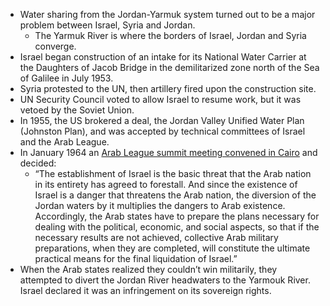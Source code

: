 - Water sharing from the Jordan-Yarmuk system turned out to be a major problem between Israel, Syria and Jordan.
  - The Yarmuk River is where the borders of Israel, Jordan and Syria converge.
- Israel began construction of an intake for its National Water Carrier at the Daughters of Jacob Bridge in the demilitarized zone north of the Sea of Galilee in July 1953.
- Syria protested to the UN, then artillery fired upon the construction site.
- UN Security Council voted to allow Israel to resume work, but it was vetoed by the Soviet Union.
- In 1955, the US brokered a deal, the Jordan Valley Unified Water Plan (Johnston Plan), and was accepted by technical committees of Israel and the Arab League.
- In January 1964 an [Arab League summit meeting convened in Cairo](https://en.m.wikipedia.org/wiki/1964_Arab_League_summit_(Cairo) "1964 Arab League summit (Cairo)") and decided:
  - “The establishment of Israel is the basic threat that the Arab nation in its entirety has agreed to forestall. And since the existence of Israel is a danger that threatens the Arab nation, the diversion of the Jordan waters by it multiplies the dangers to Arab existence. Accordingly, the Arab states have to prepare the plans necessary for dealing with the political, economic, and social aspects, so that if the necessary results are not achieved, collective Arab military preparations, when they are completed, will constitute the ultimate practical means for the final liquidation of Israel.”
- When the Arab states realized they couldn’t win militarily, they attempted to divert the Jordan River headwaters to the Yarmouk River. Israel declared it was an infringement on its sovereign rights.
#